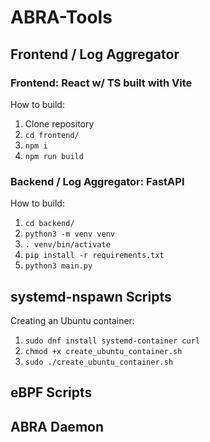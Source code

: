 # ABRA-Tools

## Frontend / Log Aggregator

### Frontend: React w/ TS built with Vite

How to build:

1. Clone repository
2. ```cd frontend/```
3. ```npm i```
4. ```npm run build```

### Backend / Log Aggregator: FastAPI

How to build:

1. ```cd backend/```
2. ```python3 -m venv venv```
3. ```. venv/bin/activate```
4. ```pip install -r requirements.txt```
5. ```python3 main.py```

## systemd-nspawn Scripts

Creating an Ubuntu container:

1. ```sudo dnf install systemd-container curl```
2. ```chmod +x create_ubuntu_container.sh```
3. ```sudo ./create_ubuntu_container.sh```

## eBPF Scripts

## ABRA Daemon
